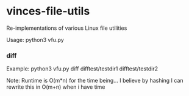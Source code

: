 # vinces-file-utils
Re-implementations of various Linux file utilities

Usage:
python3 vfu.py <cmd>


### diff
Example:
python3 vfu.py diff difftest/testdir1 difftest/testdir2

Note: Runtime is O(m*n) for the time being... I believe by hashing I can rewrite this in O(m+n) when i have time
